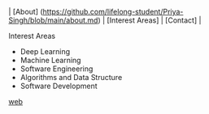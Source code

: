 | [About] (https://github.com/lifelong-student/Priya-Singh/blob/main/about.md) | [Interest Areas] | [Contact] |


Interest Areas
- Deep Learning
- Machine Learning
- Software Engineering
- Algorithms and Data Structure
- Software Development

[web](http://www.dtu.ac.in/Web/Departments/SE/faculty)
